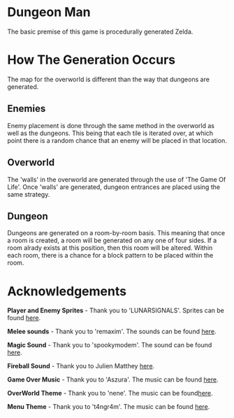 Dungeon Man
==========================
The basic premise of this game is procedurally generated Zelda.

How The Generation Occurs
=========================
The map for the overworld is different than the way that dungeons are generated.

Enemies
---------
Enemy placement is done through the same method in the overworld as well as the 
dungeons. This being that each tile is iterated over, at which point there is a 
random chance that an enemy will be placed in that location.

Overworld
---------
The 'walls' in the overworld are generated through the use of 'The Game Of Life'. Once 
'walls' are generated, dungeon entrances are placed using the same strategy.

Dungeon
---------
Dungeons are generated on a room-by-room basis. This meaning that once a room is created, 
a room will be generated on any one of four sides. If a room alrady exists at this position, 
then this room will be altered. Within each room, there is a chance for a block pattern to be 
placed within the room.

Acknowledgements
=========================
**Player and Enemy Sprites** - Thank you to 'LUNARSIGNALS'. Sprites can be found [here](https://opengameart.org/content/overhead-action-rpg-characters).

**Melee sounds** - Thank you to 'remaxim'. The sounds can be found [here](https://opengameart.org/content/3-melee-sounds).

**Magic Sound** -  Thank you to 'spookymodem'. The sound can be found [here](https://opengameart.org/content/magic-missiles).

**Fireball Sound** - Thank you to Julien Matthey [here](https://freesound.org/people/Julien%20Matthey/sounds/105016/).

**Game Over Music** - Thank you to 'Aszura'. The music can be found [here](https://opengameart.org/content/game-over-8-bit-style).

**OverWorld Theme** - Thank you to 'nene'. The music can be found[here](https://opengameart.org/content/long-away-home-8bit).

**Menu Theme** - Thank you to 't4ngr4m'. The music can be found [here](https://opengameart.org/content/generic-8-bit-jrpg-soundtrack).